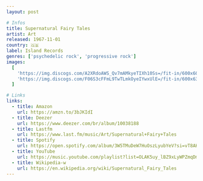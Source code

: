 ```yaml
---
layout: post

# Infos
title: Supernatural Fairy Tales
artist: Art
released: 1967-11-01
country: 🇬🇧
label: Island Records
genres: ['psychedelic rock', 'progressive rock']
images:
  [
    'https://img.discogs.com/A2XRdoAWS_Qv7mAMkyeTIXh10Ss=/fit-in/600x600/filters:strip_icc():format(jpeg):mode_rgb():quality(90)/discogs-images/R-1380897-1388699693-7737.jpeg.jpg',
    'https://img.discogs.com/F06S3cFFmL9TwTLmkOyeIYwxUlE=/fit-in/600x630/filters:strip_icc():format(jpeg):mode_rgb():quality(90)/discogs-images/R-1380897-1598392910-1404.jpeg.jpg',
  ]

# Links
links:
  - title: Amazon
    url: https://amzn.to/3bJKIdI
  - title: Deezer
    url: https://www.deezer.com/br/album/10038188
  - title: Lastfm
    url: https://www.last.fm/music/Art/Supernatural+Fairy+Tales
  - title: Spotify
    url: https://open.spotify.com/album/3W5TMuDeW7HuOszLyubYeV?si=vT8AH74zQTuvrAsPQhbAjQ
  - title: YouTube
    url: https://music.youtube.com/playlist?list=OLAK5uy_lBZ9xLyWPZmqDmqqOTLSmn3kw6XBIo5cQ
  - title: Wikipedia-w
    url: https://en.wikipedia.org/wiki/Supernatural_Fairy_Tales
---
```

